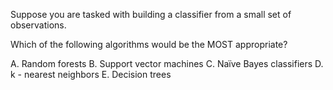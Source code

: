Suppose you are tasked with building a classifier from a small set of observations. 

Which of the following algorithms would be the MOST appropriate?

A. Random forests
B. Support vector machines
C. Naïve Bayes classifiers
D. k - nearest neighbors
E. Decision trees